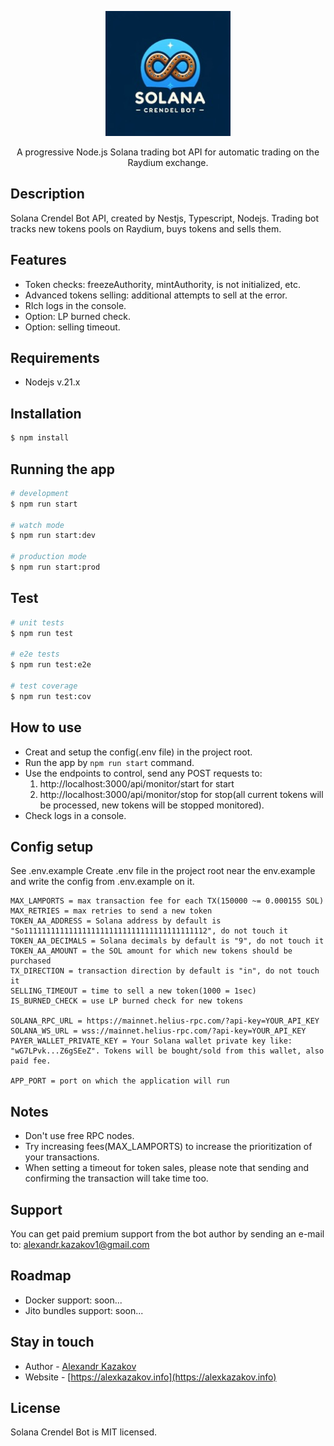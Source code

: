 <p align="center">
  <a href="http://nestjs.com/" target="blank"><img src="https://raw.githubusercontent.com/alexandr-kazakov/public_images/main/solana-crendel-bot-readme-logo.jpg" width="200" alt="Solana Crendel Bot Logo" /></a>
</p>

  <p align="center">A progressive Node.js Solana trading bot API for automatic trading on the Raydium exchange.</p>

## Description

Solana Crendel Bot API, created by Nestjs, Typescript, Nodejs. Trading bot tracks new tokens pools on Raydium, buys tokens and sells them.

## Features

- Token checks: freezeAuthority, mintAuthority, is not initialized, etc.
- Advanced tokens selling: additional attempts to sell at the error.
- RIch logs in the console.
- Option: LP burned check.
- Option: selling timeout.

## Requirements

- Nodejs v.21.x

## Installation

```bash
$ npm install
```

## Running the app

```bash
# development
$ npm run start

# watch mode
$ npm run start:dev

# production mode
$ npm run start:prod
```

## Test

```bash
# unit tests
$ npm run test

# e2e tests
$ npm run test:e2e

# test coverage
$ npm run test:cov
```

## How to use

- Creat and setup the config(.env file) in the project root.
- Run the app by `npm run start` command.
- Use the endpoints to control, send any POST requests to:
	1. http://localhost:3000/api/monitor/start for start
	2. http://localhost:3000/api/monitor/stop for stop(all current tokens will be processed, new tokens will be stopped monitored).
- Check logs in a console.

## Config setup

See .env.example
Create .env file in the project root near the env.example and write the config from .env.example on it.
```
MAX_LAMPORTS = max transaction fee for each TX(150000 ~= 0.000155 SOL)
MAX_RETRIES = max retries to send a new token
TOKEN_AA_ADDRESS = Solana address by default is "So11111111111111111111111111111111111111112", do not touch it
TOKEN_AA_DECIMALS = Solana decimals by default is "9", do not touch it
TOKEN_AA_AMOUNT = the SOL amount for which new tokens should be purchased
TX_DIRECTION = transaction direction by default is "in", do not touch it
SELLING_TIMEOUT = time to sell a new token(1000 = 1sec)
IS_BURNED_CHECK = use LP burned check for new tokens

SOLANA_RPC_URL = https://mainnet.helius-rpc.com/?api-key=YOUR_API_KEY
SOLANA_WS_URL = wss://mainnet.helius-rpc.com/?api-key=YOUR_API_KEY
PAYER_WALLET_PRIVATE_KEY = Your Solana wallet private key like: "wG7LPvk...Z6gSEeZ". Tokens will be bought/sold from this wallet, also paid fee.

APP_PORT = port on which the application will run
```

## Notes
- Don't use free RPC nodes.
- Try increasing fees(MAX_LAMPORTS) to increase the prioritization of your transactions.
- When setting a timeout for token sales, please note that sending and confirming the transaction will take time too. 

## Support

You can get paid premium support from the bot author by sending an e-mail to:  [alexandr.kazakov1@gmail.com](mailto:alexandr.kazakov1@gmail.com)

## Roadmap

- Docker support: soon...
- Jito bundles support: soon...

## Stay in touch

- Author - [Alexandr Kazakov](mailto:alexandr.kazakov1@gmail.com)
- Website - [https://alexkazakov.info](https://alexkazakov.info)

## License

Solana Crendel Bot is MIT licensed.
